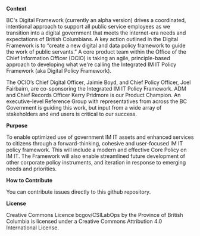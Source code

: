 **Context**

BC's Digital Framework (currently an alpha version) drives a coordinated, intentional approach to support all public service employees as we transition into a digital government that meets the internet-era needs and expectations of British Columbians. A key action outlined in the Digital Framework is to “create a new digital and data policy framework to guide the work of public servants.” A core product team within the Office of the Chief Information Officer (OCIO) is taking an agile, principle-based approach to developing what we're calling the Integrated IM IT Policy Framework (aka Digital Policy Framework).

The OCIO’s Chief Digital Officer, Jaimie Boyd, and Chief Policy Officer, Joel Fairbairn, are co-sponsoring the Integrated IM IT Policy Framework. ADM and Chief Records Officer Kerry Pridmore is our Product Champion. An executive-level Reference Group with representatives from across the BC Government is guiding this work, but input from a wide array of stakeholders and end users is critical to our success.

**Purpose**

To enable optimized use of government IM IT assets and enhanced services to citizens through a forward-thinking, cohesive and user-focused IM IT policy framework. This will include a modern and effective Core Policy on IM IT. The Framework will also enable streamlined future development of other corporate policy instruments, and iteration in response to emerging needs and priorities.

**How to Contribute**

You can contribute issues directly to this github repository.

**License**

Creative Commons Licence
bcgov/CSILabOps by the Province of British Columbia is licensed under a Creative Commons Attribution 4.0 International License.
